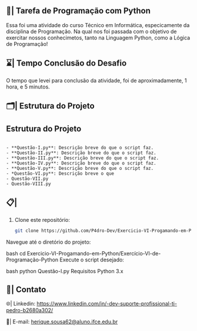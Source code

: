 ## 📄| Tarefa de Programação com Python
 
   Essa foi uma atividade do curso Técnico em Informática, especicamente da disciplina de Programação. Na qual nos foi passada com o objetivo de exercitar nossos conhecimetos, tanto na Linguagem Python, como a Lógica de Programação!

## ⌛| Tempo Conclusão do Desafio

   O tempo que levei para conclusão da atividade, foi de aproximadamente, 1 hora, e 5 minutos.
   
## 🗂️| Estrutura do Projeto

## Estrutura do Projeto

```

- **Questão-I.py**: Descrição breve do que o script faz.
- **Questão-II.py**: Descrição breve do que o script faz.
- **Questão-III.py**: Descrição breve do que o script faz.
- **Questão-IV.py**: Descrição breve do que o script faz.
- **Questão-V.py**: Descrição breve do que o script faz.
- *Questão-VI.py**: Descrição breve o que 
- Questão-VII.py
- Questão-VIII.py

```
 
## 📋| 

1. Clone este repositório:
   ```bash
   git clone https://github.com/P4dro-Dev/Exercicio-VI-Progamando-em-Python.git
Navegue até o diretório do projeto:

bash
cd Exercicio-VI-Progamando-em-Python/Exercício-VI-de-Programação-Python
Execute o script desejado:

bash
python Questão-I.py
Requisitos
Python 3.x
   
## 📱| Contato

 🌐| Linkedin: https://www.linkedin.com/in/-dev-suporte-profissional-ti-pedro-b2680a302/

 📩| E-mail: herique.sousa62@aluno.ifce.edu.br

